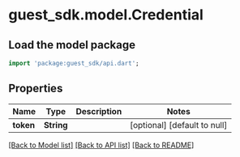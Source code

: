 # guest_sdk.model.Credential

## Load the model package
```dart
import 'package:guest_sdk/api.dart';
```

## Properties
Name | Type | Description | Notes
------------ | ------------- | ------------- | -------------
**token** | **String** |  | [optional] [default to null]

[[Back to Model list]](../README.md#documentation-for-models) [[Back to API list]](../README.md#documentation-for-api-endpoints) [[Back to README]](../README.md)


